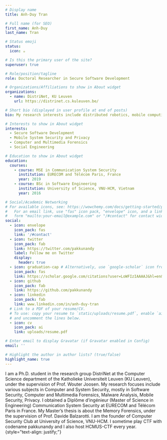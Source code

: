 ```yaml
---
# Display name
title: Anh-Duy Tran

# Full name (for SEO)
first_name: Anh-Duy
last_name: Tran

# Status emoji
status:
  icon: ☕️

# Is this the primary user of the site?
superuser: true

# Role/position/tagline
role: Doctoral Researcher in Secure Software Development

# Organizations/Affiliations to show in About widget
organizations:
  - name: DistriNet, KU Leuven
    url: https://distrinet.cs.kuleuven.be/

# Short bio (displayed in user profile at end of posts)
bio: My research interests include distributed robotics, mobile computing and programmable matter.

# Interests to show in About widget
interests:
  - Secure Software Development
  - Mobile System Security and Privacy
  - Computer and Multimedia Forensics
  - Social Engineering

# Education to show in About widget
education:
  courses:
    - course: MSE in Communication System Security
      institution: EURECOM and Télécom Paris, France
      year: 2019
    - course: BSc in Software Engineering
      institution: University of Science, VNU-HCM, Vietnam
      year: 2016

# Social/Academic Networking
# For available icons, see: https://wowchemy.com/docs/getting-started/page-builder/#icons
#   For an email link, use "fas" icon pack, "envelope" icon, and a link in the
#   form "mailto:your-email@example.com" or "/#contact" for contact widget.
social:
  - icon: envelope
    icon_pack: fas
    link: '/#contact'
  - icon: twitter
    icon_pack: fab
    link: https://twitter.com/pakkunandy
    label: Follow me on Twitter
    display:
      header: true
  - icon: graduation-cap # Alternatively, use `google-scholar` icon from `ai` icon pack
    icon_pack: fas
    link: https://scholar.google.com/citations?user=LoWFIzIAAAAJ&hl=en&authuser=3
  - icon: github
    icon_pack: fab
    link: https://github.com/pakkunandy
  - icon: linkedin
    icon_pack: fab
    link: www.linkedin.com/in/anh-duy-tran
  # Link to a PDF of your resume/CV.
  # To use: copy your resume to `static/uploads/resume.pdf`, enable `ai` icons in `params.yaml`,
  # and uncomment the lines below.
  - icon: cv
    icon_pack: ai
    link: uploads/resume.pdf

# Enter email to display Gravatar (if Gravatar enabled in Config)
email: ''

# Highlight the author in author lists? (true/false)
highlight_name: true
---
```


I am a Ph.D. student in the research group DistriNet at the Computer Science department of the Katholieke Universiteit Leuven (KU Leuven), under the supervision of Prof. Wouter Joosen. My research focuses include various subjects in Computer and System Security, mostly in Software Security, Computer and Multimedia Forensics, Malware Analysis, Mobile Security, Privacy. I obtained a Diplôme d’ingénieur (Master of Science in Engineering) Communication System Security at EURECOM and Télécom Paris in France. My Master’s thesis is about the Memory Forensics, under the supervision of Prof. Davide Balzarotti. I am the founder of Computer Security Club at University of Science, VNU-HCM. I sometime play CTF with codename pakkunandy and I also host HCMUS-CTF every year.
{style="text-align: justify;"}
